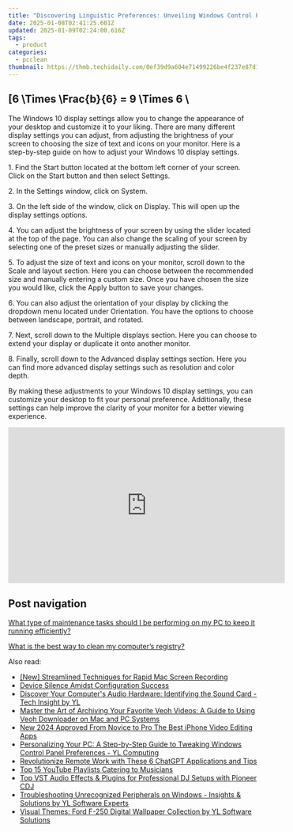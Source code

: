 ```yaml
---
title: "Discovering Linguistic Preferences: Unveiling Windows Control Panel's Multilingual Support - Explained by YL Computing"
date: 2025-01-08T02:41:25.601Z
updated: 2025-01-09T02:24:00.616Z
tags:
  - product
categories:
  - pcclean
thumbnail: https://thmb.techidaily.com/0ef39d9a604e71499226be4f237e87d1b86c04c6f94c96b9949bbc0cc087d2d2.jpg
---
```


## \[6 \Times \Frac{b}{6} = 9 \Times 6 \

The Windows 10 display settings allow you to change the appearance of your desktop and customize it to your liking. There are many different display settings you can adjust, from adjusting the brightness of your screen to choosing the size of text and icons on your monitor. Here is a step-by-step guide on how to adjust your Windows 10 display settings. 

1\. Find the Start button located at the bottom left corner of your screen. Click on the Start button and then select Settings.

2\. In the Settings window, click on System.

3\. On the left side of the window, click on Display. This will open up the display settings options. 

4\. You can adjust the brightness of your screen by using the slider located at the top of the page. You can also change the scaling of your screen by selecting one of the preset sizes or manually adjusting the slider.

5\. To adjust the size of text and icons on your monitor, scroll down to the Scale and layout section. Here you can choose between the recommended size and manually entering a custom size. Once you have chosen the size you would like, click the Apply button to save your changes.

6\. You can also adjust the orientation of your display by clicking the dropdown menu located under Orientation. You have the options to choose between landscape, portrait, and rotated.

7\. Next, scroll down to the Multiple displays section. Here you can choose to extend your display or duplicate it onto another monitor.

8\. Finally, scroll down to the Advanced display settings section. Here you can find more advanced display settings such as resolution and color depth. 

By making these adjustments to your Windows 10 display settings, you can customize your desktop to fit your personal preference. Additionally, these settings can help improve the clarity of your monitor for a better viewing experience.

<!-- affiliate ads begin -->
<iframe width="560" height="315" src="https://www.youtube.com/embed/_dOmuXhsV6Y?si=aT6vgPbDx4ajjvdr" title="YouTube video player" frameborder="0" allow="accelerometer; autoplay; clipboard-write; encrypted-media; gyroscope; picture-in-picture; web-share" referrerpolicy="strict-origin-when-cross-origin" allowfullscreen></iframe>
<!-- affiliate ads end -->

## Post navigation

[What type of maintenance tasks should I be performing on my PC to keep it running efficiently?](https://tools.techidaily.com/pcclean/products/)

[What is the best way to clean my computer’s registry?](https://tools.techidaily.com/pcclean/products/)

<ins class="adsbygoogle"
     style="display:block"
     data-ad-format="autorelaxed"
     data-ad-client="ca-pub-7571918770474297"
     data-ad-slot="1223367746"></ins>

<ins class="adsbygoogle"
     style="display:block"
     data-ad-client="ca-pub-7571918770474297"
     data-ad-slot="8358498916"
     data-ad-format="auto"
     data-full-width-responsive="true"></ins>

<span class="atpl-alsoreadstyle">Also read:</span>
<div><ul>
<li><a href="https://visual-screen-recording.techidaily.com/new-streamlined-techniques-for-rapid-mac-screen-recording/"><u>[New] Streamlined Techniques for Rapid Mac Screen Recording</u></a></li>
<li><a href="https://win-howtos.techidaily.com/device-silence-amidst-configuration-success/"><u>Device Silence Amidst Configuration Success</u></a></li>
<li><a href="https://win-hot.techidaily.com/discover-your-computers-audio-hardware-identifying-the-sound-card-tech-insight-by-yl/"><u>Discover Your Computer's Audio Hardware: Identifying the Sound Card - Tech Insight by YL</u></a></li>
<li><a href="https://fox-metric.techidaily.com/master-the-art-of-archiving-your-favorite-veoh-videos-a-guide-to-using-veoh-downloader-on-mac-and-pc-systems/"><u>Master the Art of Archiving Your Favorite Veoh Videos: A Guide to Using Veoh Downloader on Mac and PC Systems</u></a></li>
<li><a href="https://video-content-creator.techidaily.com/new-2024-approved-from-novice-to-pro-the-best-iphone-video-editing-apps/"><u>New 2024 Approved From Novice to Pro The Best iPhone Video Editing Apps</u></a></li>
<li><a href="https://win-hot.techidaily.com/personalizing-your-pc-a-step-by-step-guide-to-tweaking-windows-control-panel-preferences-yl-computing/"><u>Personalizing Your PC: A Step-by-Step Guide to Tweaking Windows Control Panel Preferences - YL Computing</u></a></li>
<li><a href="https://tech-hub.techidaily.com/revolutionize-remote-work-with-these-6-chatgpt-applications-and-tips/"><u>Revolutionize Remote Work with These 6 ChatGPT Applications and Tips</u></a></li>
<li><a href="https://youtube-web.techidaily.com/5-youtube-playlists-catering-to-musicians/"><u>Top 15 YouTube Playlists Catering to Musicians</u></a></li>
<li><a href="https://win-hot.techidaily.com/top-vst-audio-effects-and-plugins-for-professional-dj-setups-with-pioneer-cdj/"><u>Top VST Audio Effects & Plugins for Professional DJ Setups with Pioneer CDJ</u></a></li>
<li><a href="https://win-hot.techidaily.com/troubleshooting-unrecognized-peripherals-on-windows-insights-and-solutions-by-yl-software-experts/"><u>Troubleshooting Unrecognized Peripherals on Windows - Insights & Solutions by YL Software Experts</u></a></li>
<li><a href="https://win-hot.techidaily.com/visual-themes-ford-f-250-digital-wallpaper-collection-by-yl-software-solutions/"><u>Visual Themes: Ford F-250 Digital Wallpaper Collection by YL Software Solutions</u></a></li>
</ul></div>

